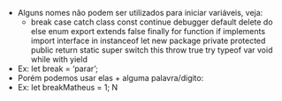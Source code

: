* Alguns nomes não podem ser utilizados para iniciar variáveis, veja:
	* break case catch class const continue debugger default delete do else enum export extends false finally for function if implements import interface in instanceof let new package private protected public return static super switch this throw true try typeof var void while with yield
* Ex: let break = ‘parar’;
* Porém podemos usar elas + alguma palavra/digito:
* Ex: let breakMatheus = 1; N